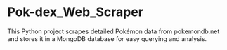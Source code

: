 # Pok-dex_Web_Scraper
This Python project scrapes detailed Pokémon data from pokemondb.net  and stores it in a MongoDB database for easy querying and analysis.

